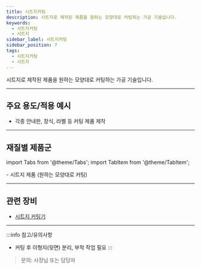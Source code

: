 ```yaml
---
title: 시트지커팅
description: 시트지로 제작된 제품을 원하는 모양대로 커팅하는 가공 기술입니다.
keywords:
  - 시트지커팅
  - 시트지
sidebar_label: 시트지커팅
sidebar_position: 7
tags:
  - 시트지커팅
  - 시트지
---
```


시트지로 제작된 제품을 원하는 모양대로 커팅하는 가공 기술입니다.

---

## 주요 용도/적용 예시

- 각종 안내판, 장식, 라벨 등 커팅 제품 제작

---

## 재질별 제품군

import Tabs from '@theme/Tabs';
import TabItem from '@theme/TabItem';

<Tabs>
  <TabItem value="sheet" label="시트지" default>
    - 시트지 제품 (원하는 모양대로 커팅)
  </TabItem>
</Tabs>

---

## 관련 장비

- [시트지 커팅기](/docs/info/office/equipment/sheet-cutter)

---

:::info 참고/유의사항
- 커팅 후 이형지(뒷면) 분리, 부착 작업 필요
:::

> 문의: 사장님 또는 담당자 